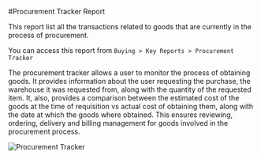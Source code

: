<!-- add-breadcrumbs -->
#Procurement Tracker Report

This report list all the transactions related to goods that are currently in the process of procurement.

You can access this report from `Buying > Key Reports > Procurement Tracker`

The procurement tracker allows a user to monitor the process of obtaining goods. It provides information about the user requesting the purchase, the warehouse it was requested from, along with the quantity of the requested item. It, also, provides a comparison between the estimated cost of the goods at the time of requisition vs actual cost of obtaining them, along with the date at which the goods where obtained. This ensures reviewing, ordering, delivery and billing management for goods involved in the procurement process.

<img class="screenshot" alt="Procurement Tracker" src="{{docs_base_url}}/assets/img/buying/procurement_tracker.png">